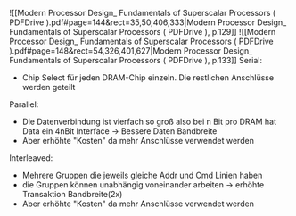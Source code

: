 ![[Modern Processor Design_ Fundamentals of Superscalar Processors ( PDFDrive ).pdf#page=144&rect=35,50,406,333|Modern Processor Design_ Fundamentals of Superscalar Processors ( PDFDrive ), p.129]]
![[Modern Processor Design_ Fundamentals of Superscalar Processors ( PDFDrive ).pdf#page=148&rect=54,326,401,627|Modern Processor Design_ Fundamentals of Superscalar Processors ( PDFDrive ), p.133]]
Serial: 
- Chip Select für jeden DRAM-Chip einzeln. Die restlichen Anschlüsse werden geteilt

Parallel: 
- Die Datenverbindung ist vierfach so groß also bei n Bit pro DRAM hat Data ein 4nBit Interface -> Bessere Daten Bandbreite
- Aber erhöhte "Kosten" da mehr Anschlüsse verwendet werden

Interleaved:
- Mehrere Gruppen die jeweils gleiche Addr und Cmd Linien haben
- die Gruppen können unabhängig voneinander arbeiten -> erhöhte Transaktion Bandbreite(2x)
- Aber erhöhte "Kosten" da mehr Anschlüsse verwendet werden
